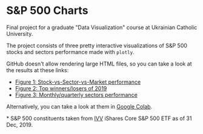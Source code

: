 # S&P 500 Charts
Final project for a graduate "Data Visualization" course at Ukrainian Catholic University.

The project consists of three pretty interactive visualizations of S&P 500 stocks and sectors performance made with `plotly`.

GitHub doesn't allow rendering large HTML files, so you can take a look at the results at these links:
* [Figure 1: Stock-vs-Sector-vs-Market performance](https://htmlpreview.github.io/?https://github.com/lekhovitsky/SNP500-Visualization/blob/master/figures/fig1.html)
* [Figure 2: Top winners/losers of 2019](https://htmlpreview.github.io/?https://github.com/lekhovitsky/SNP500-Visualization/blob/master/figures/fig2.html)
* [Figure 3: Monthly/quarterly sectors performance](https://htmlpreview.github.io/?https://github.com/lekhovitsky/SNP500-Visualization/blob/master/figures/fig3.html)

Alternatively, you can take a look at them in [Google Colab](https://colab.research.google.com/drive/1byKnXyYHxiGPuANmvu_k0Td7s2MeNzZO?usp=sharing).

\* S&P 500 constituents taken from [IVV](https://www.ishares.com/us/products/239726/ishares-core-sp-500-etf) iShares Core S&P 500 ETF as of 31 Dec, 2019.
